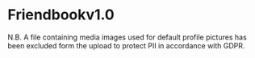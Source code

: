 # Friendbookv1.0

N.B. A file containing media images used for default profile pictures has been excluded form the upload to protect PII in accordance with GDPR.
